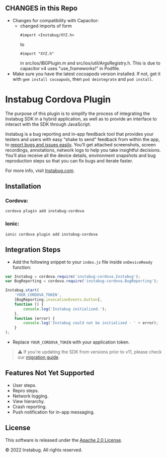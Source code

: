 ## CHANGES in this Repo
- Changes for compatibility with Capacitor:
    - changed imports of form
        ```
      #import <Instabug/XYZ.h>
      ```
      to
      ```
      #import "XYZ.h"
      ```
      in src/ios/IBGPlugin.m and src/ios/util/ArgsRegistry.h. This is due to capacitor v4 uses "use_frameworks!" in Podfile.
- Make sure you have the latest cocoapods version installed. If not, get it with `gem install cocoapods`, then `pod deintegrate` and `pod install`.

# Instabug Cordova Plugin

The purpose of this plugin is to simplify the process of integrating the Instabug SDK in a hybrid application, as well as to provide an interface to interact with the SDK through JavaScript.

Instabug is a bug reporting and in-app feedback tool that provides your testers and users with easy “shake to send” feedback from within the app, to [report bugs and issues easily](https://instabug.com/bug-reporting). You’ll get attached screenshots, screen recordings, annotations, network logs to help you take insightful decisions. You’ll also receive all the device details, environment snapshots and bug reproduction steps so that you can fix bugs and iterate faster.

For more info, visit [Instabug.com](https://instabug.com).

## Installation

### Cordova:

```
cordova plugin add instabug-cordova
```

### Ionic:

```
ionic cordova plugin add instabug-cordova
```

## Integration Steps

- Add the following snippet to your `index.js` file inside `onDeviceReady` function:   

```js
var Instabug = cordova.require('instabug-cordova.Instabug');
var BugReporting = cordova.require('instabug-cordova.BugReporting');

Instabug.start(
    'YOUR_CORDOVA_TOKEN',
    [BugReporting.invocationEvents.button],
    function () {
        console.log('Instabug initialized.');
    },
    function (error) {
        console.log('Instabug could not be initialized - ' + error);
    }
);
```

- Replace `YOUR_CORDOVA_TOKEN` with your application token.

> :warning:  If you're updating the SDK from versions prior to v11, please check our [migration guide](https://docs.instabug.com/docs/cordova-migration-guide).

## Features Not Yet Supported
- User steps.
- Repro steps.
- Network logging.
- View hierarchy.
- Crash reporting.
- Push notification for in-app messaging.

## License

This software is released under the <a href="http://opensource.org/licenses/Apache-2.0">Apache 2.0 License</a>.

© 2022 Instabug. All rights reserved.
